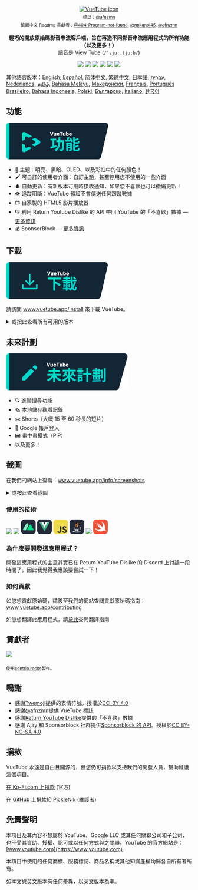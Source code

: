 <p align="center">
  <a href="https://vuetube.app/">
    <img src="https://cdn.discordapp.com/attachments/751596360108605500/980418672331988992/VueTube_Dark.svg" alt="VueTube icon" width="500"/>
  </a>
  </br>
  <sub>標誌：<a href="https://github.com/afnzmn">@afnzmn</a></sub> </br>
  <sub>繁體中文 Readme 貢獻者：<a href="https://github.com/404-Program-not-found">@404-Program-not-found</a>, <a href="https://github.com/nokanol45">@nokanol45</a>, <a href="https://github.com/afnzmn">@afnzmn</a></sub>
  </br>
  </br>
<strong>輕巧的開放原始碼影音串流客戶端，旨在再造不同影音串流應用程式的所有功能（以及更多！）</strong>
</br>
讀音是 View Tube (<code>/ˈvjuːˌtjuːb/</code>)
</p>

<p align="center">
  <a href="https://github.com/VueTubeApp/VueTube/blob/main/LICENSE" alt="License"><img src="https://img.shields.io/github/license/VueTubeApp/VueTube"></img></a>
  <a href="https://github.com/VueTubeApp/VueTube/actions/workflows/ci.yml" alt="CI"><img src="https://github.com/VueTubeApp/VueTube/actions/workflows/ci.yml/badge.svg"></img></a>
  <a href="https://reddit.com/r/vuetube" alt="Reddit"><img src="https://img.shields.io/reddit/subreddit-subscribers/vuetube?label=r%2FVuetube&logo=reddit&logoColor=white"></img></a>
  <a href="https://t.me/VueTube" alt="Telegram"><img src="https://img.shields.io/endpoint?label=VueTube&url=https%3A%2F%2Ftelegram-badge-4mbpu8e0fit4.runkit.sh%2F%3Furl%3Dhttps%3A%2F%2Ft.me%2FVuetube"></img></a>
  <a href="https://discord.gg/7P8KJrdd5W" alt="Discord"><img src="https://img.shields.io/discord/946587366242533377?label=Discord&style=flat&logo=discord&logoColor=white"></img></a>
  <a href="https://twitter.com/VueTubeApp" alt="Twitter"><img src="https://img.shields.io/twitter/follow/VueTubeApp?label=Follow&style=flat&logo=twitter"></img></a>
</p>

其他語言版本：[English,](readme.md) [Español,](readme.es.md) [简体中文,](readme.zh-hans.md) [繁體中文,](readme.zh-hant.md) [日本語,](readme.ja.md) [עִברִית,](readme.he.md) [Nederlands,](readme.nl.md) [தமிழ்,](readme.ta.md) [Bahasa Melayu,](readme.ms.md) [Македонски,](readme.mk.md) [Français,](readme.fr.md) [Português Brasileiro,](readme.pt-br.md) [Bahasa Indonesia,](readme.id.md) [Polski,](readme.pl.md) [Български,](readme.bg.md) [Italiano,](readme.it.md) [한국어](readme.kr.md)

## 功能

<img src="./resources/readme-zh-hant/Features.zh-hant.svg" alt="VueTube icon" height="100"/>

- 🎨 主題：明亮、黑暗、OLED、以及彩虹中的任何顏色！
- 🖌️ 可自訂的使用者介面：自訂主題，甚至停用您不使用的一些介面
- ⬆️ 自動更新：有新版本可用時接收通知，如果您不喜歡也可以撤銷更新！
- 👁️ 追蹤阻斷：VueTube 預設不會傳送任何跟蹤數據
- 📺 自家製的 HTML5 影片播放器
- 👎 利用 Return Youtube Dislike 的 API 帶回 YouTube 的「不喜歡」數據 — [更多資訊](https://www.returnyoutubedislike.com/)
- 💰 SponsorBlock — [更多資訊](https://sponsor.ajay.app/)

## 下載

<img src="./resources/readme-zh-hant/Install.zh-hant.svg" alt="VueTube icon" height="100"/>

請訪問 www.vuetube.app/install 來下載 VueTube。

<details>
  <summary>或按此查看所有可用的版本</summary>
<br />

### Android

| <a href=https://nightly.link/VueTubeApp/VueTube/workflows/ci/main/android.zip><img id="im" width="200" src=./resources/getunstable.png></a> | <a href=https://github.com/VueTubeApp/VueTube/releases/download/0.2/VueTube-Canary-June-15-2022.apk><img id="im" width="200" src=./resources/getcanary.png></a> | <a href=https://vuetube.app/install><img id="im" width="200" src=./resources/getstable.png></a> |
| ------------------------------------------------------------------------------------------------------------------------------------------- | --------------------------------------------------------------------------------------------------------------------------------------------------------------- | ----------------------------------------------------------------------------------------------- |
| 有最新的功能，並且經常有更新，但 bug 也最常見。                                                                                             | bug 比 unstable 較少，功能也比 stable 稍新。                                                                                                                    | 由於 VueTube 尚未完成開發，暫時未有 Stable 版本下載                                             |

### iOS

| <a href=https://nightly.link/VueTubeApp/VueTube/workflows/ci/main/iOS.zip><img id="im" width="200" src=./resources/getunstable.png></a> | <a href=https://cdn.discordapp.com/attachments/949908267855921163/972164558930198528/VueTube-Canary-May-6-2022.ipa><img id="im" width="200" src=./resources/getcanary.png></a> | <a href=https://vuetube.app/install><img id="im" width="200" src=./resources/getstable.png></a> |
| --------------------------------------------------------------------------------------------------------------------------------------- | ------------------------------------------------------------------------------------------------------------------------------------------------------------------------------ | ----------------------------------------------------------------------------------------------- |
| 有最新的功能，並且經常有更新，但 bug 也最常見。                                                                                         | bug 比 unstable 較少，功能也比 stable 稍新。                                                                                                                                   | 由於 VueTube 尚未完成開發，暫時未有 Stable 版本下載                                             |

</details>

## 未來計劃

<img src="./resources/readme-zh-hant/Plans.zh-hant.svg" alt="VueTube icon" height="100"/>

- 🔍 進階搜尋功能
- 🗞️ 本地儲存觀看記錄
- ✂️ Shorts（大概 15 至 60 秒長的短片）
- 🧑 Google 帳戶登入
- 🖼️ 畫中畫模式（PiP）
- 以及更多！

## 截圖

在我們的網站上查看：www.vuetube.app/info/screenshots

<details>
  <summary> 或按此查看截圖  </summary>
<br />
  
<img src="https://vuetube.app/wtch.png" width="400">
<img src="https://vuetube.app/stng.png" width="400">
<img src="https://vuetube.app/srch.png" width="400">
     
</details>

### 使用的技術

<a href="https://capacitorjs.com/solution/vue"><img src="https://cdn.discordapp.com/attachments/953538236716814356/955694368742834176/Capacitator-Dark.svg" height=40/></a> <a href="https://vuetifyjs.com/"><img src="https://cdn.discordapp.com/attachments/810799100940255260/973719873467342908/Vuetify-Dark.svg" height=40/></a> <a href="https://nuxtjs.org/"><img src="https://github.com/tandpfun/skill-icons/raw/main/icons/NuxtJS-Dark.svg" height=40/></a> <a href="https://vuejs.org/"><img src="https://github.com/tandpfun/skill-icons/raw/main/icons/VueJS-Dark.svg" height=40/></a> <a href="https://javascript.com/"><img src="https://github.com/tandpfun/skill-icons/raw/main/icons/JavaScript.svg" height=40/></a> <a href="https://java.com/"><img src="https://github.com/tandpfun/skill-icons/raw/main/icons/Java-Dark.svg" height=40/></a> <a href="https://gradle.com/"><img src="https://cdn.discordapp.com/attachments/810799100940255260/955691550560636958/Gradle.svg" height=40/></a> <a href="https://developer.apple.com/swift/"><img src="https://github.com/tandpfun/skill-icons/raw/main/icons/Swift.svg" height=40/></a>

### 為什麼要開發這應用程式？

開發這應用程式的主意其實已在 Return YouTube Dislike 的 Discord 上討論一段時間了，因此我覺得我應該要嘗試一下！

### 如何貢獻

如您想貢獻原始碼，請移至我們的網站查閲貢獻原始碼指南：www.vuetube.app/contributing

如您想翻譯此應用程式，請[按此](/NUXT/plugins/languages)查閲翻譯指南

## 貢獻者

<a href="https://github.com/VueTubeApp/VueTube/graphs/contributors">
  <img src="https://contrib.rocks/image?repo=VueTubeApp/VueTube" />
</a>

<sub>使用[contrib.rocks](https://contrib.rocks)製作。</sub>

## 鳴謝

- 感謝[Twemoji](https://twemoji.twitter.com/)提供的表情符號。授權於[CC-BY 4.0](https://creativecommons.org/licenses/by/4.0/)
- 感謝[@afnzmn](https://github.com/afnzmn)提供 VueTube 標誌
- 感謝[Return YouTube Dislike](https://returnyoutubedislike.com)提供的「不喜歡」數據
- 感謝 Ajay 和 Sponsorblock 社群提供[Sponsorblock 的 API](http://sponsorblock.ajay.app/)。授權於[CC BY-NC-SA 4.0](https://creativecommons.org/licenses/by-nc-sa/4.0/)

## 捐款

VueTube 永遠是自由且開源的，但您仍可捐款以支持我們的開發人員，幫助維護這個項目。

[在 Ko-Fi.com 上捐款](https://ko-fi.com/vuetube) (官方)

[在 GitHub 上捐款給 PickleNik](https://github.com/sponsors/PickleNik) (維護者)

## 免責聲明

本項目及其內容不隸屬於 YouTube、Google LLC 或其任何關聯公司和子公司，也不受其資助、授權、認可或以任何方式與之關聯。YouTube 的官方網站是：[www.youtube.com](https://www.youtube.com).

本項目中使用的任何商標、服務標誌、商品名稱或其他知識產權均歸各自所有者所有。

如本文與英文版本有任何差異，以英文版本為準。
